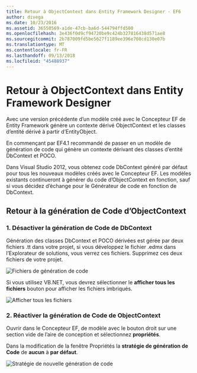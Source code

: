 ```yaml
---
title: Retour à ObjectContext dans Entity Framework Designer - EF6
author: divega
ms.date: 10/23/2016
ms.assetid: 36550569-a1de-47cb-ba6d-544794ffd500
ms.openlocfilehash: 3e436f0d9cf94720be9c424b327816438d571ae8
ms.sourcegitcommit: 2b787009fd5be5627f1189ee396e708cd130e07b
ms.translationtype: MT
ms.contentlocale: fr-FR
ms.lasthandoff: 09/13/2018
ms.locfileid: "45488937"
---
```

# <a name="reverting-to-objectcontext-in-entity-framework-designer"></a>Retour à ObjectContext dans Entity Framework Designer
Avec une version précédente d’un modèle créé avec le Concepteur EF de Entity Framework génère un contexte dérivé ObjectContext et les classes d’entité dérivé à partir d’EntityObject.

En commençant par EF4.1 recommandé de passer en un modèle de génération de code qui génère un contexte dérivant des classes d’entité DbContext et POCO.

Dans Visual Studio 2012, vous obtenez code DbContext généré par défaut pour tous les nouveaux modèles créés avec le Concepteur EF. Les modèles existants continueront à générer du code d’ObjectContext en fonction, sauf si vous décidez d’échange pour le Générateur de code en fonction de DbContext.

## <a name="reverting-back-to-objectcontext-code-generation"></a>Retour à la génération de Code d’ObjectContext

### <a name="1-disable-dbcontext-code-generation"></a>1. Désactiver la génération de Code de DbContext

Génération des classes DbContext et POCO dérivées est gérée par deux fichiers .tt dans votre projet, si vous développez le fichier .edmx dans l’Explorateur de solutions, vous verrez ces fichiers. Supprimez ces deux fichiers de votre projet.

![Fichiers de génération de code](~/ef6/media/codegenfiles.png)

Si vous utilisez VB.NET, vous devrez sélectionner le **afficher tous les fichiers** bouton pour afficher les fichiers imbriqués.

![Afficher tous les fichiers](~/ef6/media/showallfiles.png)

### <a name="2-re-enable-objectcontext-code-generation"></a>2. Réactiver la génération de Code de ObjectContext

Ouvrir dans le Concepteur EF, de modèle avec le bouton droit sur une section vide de l’aire de conception et sélectionnez **propriétés**.

Dans la modification de la fenêtre Propriétés la **stratégie de génération de Code** de **aucun** à **par défaut**.

![Stratégie de nouvelle génération de code](~/ef6/media/codegenstrategy.png)
